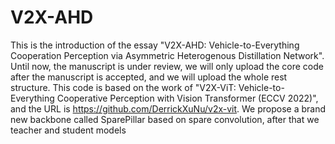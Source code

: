 # V2X-AHD
This is the introduction of the essay "V2X-AHD: Vehicle-to-Everything Cooperation Perception via Asymmetric Heterogenous Distillation Network". Until now, the manuscript is under review, we will only upload the core code after the manuscript is accepted, and we will upload the whole rest structure. This code is based on the work of "V2X-ViT: Vehicle-to-Everything Cooperative Perception with Vision Transformer (ECCV 2022)", and the URL is https://github.com/DerrickXuNu/v2x-vit. We propose a brand new backbone called SparePillar based on spare convolution, after that we teacher and student models
